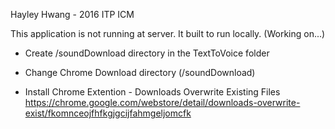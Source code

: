 Hayley Hwang - 2016 ITP ICM 

This application is not running at server. It built to run locally. (Working on...)

* Create /soundDownload directory in the TextToVoice folder

* Change Chrome Download directory  (/soundDownload) 

* Install Chrome Extention - Downloads Overwrite Existing Files
 https://chrome.google.com/webstore/detail/downloads-overwrite-exist/fkomnceojfhfkgjgcijfahmgeljomcfk





